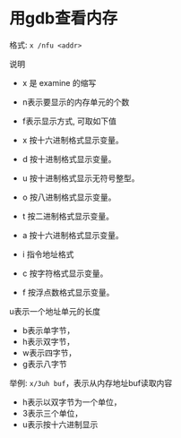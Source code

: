 # 用gdb查看内存



格式: `x /nfu <addr>`

说明

* x 是 examine 的缩写

* n表示要显示的内存单元的个数

* f表示显示方式, 可取如下值
* x 按十六进制格式显示变量。
* d 按十进制格式显示变量。
* u 按十进制格式显示无符号整型。
* o 按八进制格式显示变量。
* t 按二进制格式显示变量。
* a 按十六进制格式显示变量。
* i 指令地址格式
* c 按字符格式显示变量。
* f 按浮点数格式显示变量。

u表示一个地址单元的长度

* b表示单字节，
* h表示双字节，
* w表示四字节，
* g表示八字节

举例: `x/3uh buf`，表示从内存地址buf读取内容

* h表示以双字节为一个单位，
* 3表示三个单位，
* u表示按十六进制显示